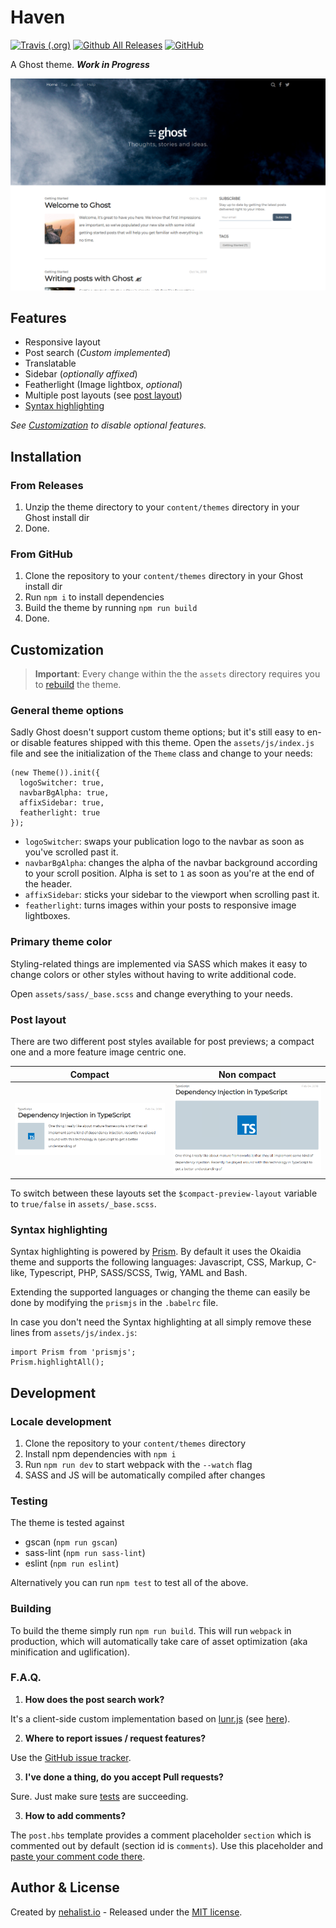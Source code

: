 # Haven

[![Travis (.org)](https://img.shields.io/travis/nehalist/Haven.svg)](https://travis-ci.org/nehalist/Haven)
[![Github All Releases](https://img.shields.io/github/downloads/nehalist/Haven/total.svg)](https://github.com/nehalist/Haven/releases)
[![GitHub](https://img.shields.io/github/license/nehalist/Haven.svg)](https://github.com/nehalist/Haven/blob/master/LICENSE)

A Ghost theme. ***Work in Progress***

![haven](screenshot.png)

## Features

- Responsive layout
- Post search (*Custom implemented*)
- Translatable
- Sidebar (*optionally affixed*)
- Featherlight (Image lightbox, *optional*)
- Multiple post layouts (see [post layout](#post-layout))
- [Syntax highlighting](#syntax-highlighting)

*See [Customization](#customization) to disable optional features.*

## Installation

### From Releases

1. Unzip the theme directory to your `content/themes` directory in your Ghost install dir
2. Done.

### From GitHub

1. Clone the repository to your `content/themes` directory in your Ghost install dir
2. Run `npm i` to install dependencies
3. Build the theme by running `npm run build`
4. Done.

## Customization

> **Important**: Every change within the the `assets` directory requires you to [rebuild](#building) the theme.

### General theme options

Sadly Ghost doesn't support custom theme options; but it's still easy to en- or 
disable features shipped with this theme. Open the `assets/js/index.js` file and 
see the initialization of the `Theme` class and change to your needs:

```
(new Theme()).init({
  logoSwitcher: true,
  navbarBgAlpha: true,
  affixSidebar: true,
  featherlight: true
});
```

- `logoSwitcher`: swaps your publication logo to the navbar as soon as you've scrolled past it.
- `navbarBgAlpha`: changes the alpha of the navbar background according to your scroll position. Alpha is set to `1` as 
soon as you're at the end of the header.
- `affixSidebar`: sticks your sidebar to the viewport when scrolling past it.
- `featherlight`: turns images within your posts to responsive image lightboxes.

### Primary theme color

Styling-related things are implemented via SASS which makes it easy to change colors 
or other styles without having to write additional code.

Open `assets/sass/_base.scss` and change everything to your needs.

### Post layout

There are two different post styles available for post previews; a compact one and a more feature image centric one.

| Compact | Non compact |
| --- | --- |
| ![compact_true](compact_true.png) | ![compact_false](compact_false.png) |

To switch between these layouts set the `$compact-preview-layout` variable to `true/false` in `assets/_base.scss`.

### Syntax highlighting

Syntax highlighting is powered by [Prism](//prismjs.com/). By default it uses the Okaidia theme and supports 
the following languages: Javascript, CSS, Markup, C-like, Typescript, PHP, SASS/SCSS, Twig, YAML and Bash.
 
Extending the supported languages or changing the theme can easily be done by modifying the `prismjs` in 
the `.babelrc` file.

In case you don't need the Syntax highlighting at all simply remove these lines from `assets/js/index.js`:

```
import Prism from 'prismjs';
Prism.highlightAll();
``` 

## Development

### Locale development

1. Clone the repository to your `content/themes` directory
2. Install npm dependencies with `npm i`
3. Run `npm run dev` to start webpack with the `--watch` flag
4. SASS and JS will be automatically compiled after changes

### Testing

The theme is tested against

- gscan (`npm run gscan`)
- sass-lint (`npm run sass-lint`)
- eslint (`npm run eslint`)

Alternatively you can run `npm test` to test all of the above.

### Building

To build the theme simply run `npm run build`. This will run `webpack` in production, which will 
automatically take care of asset optimization (aka minification and uglification).

### F.A.Q.

1. **How does the post search work?**

It's a client-side custom implementation based on [lunr.js](//lunrjs.com/) (see [here](assets/js/Search.js)).

2. **Where to report issues / request features?**

Use the [GitHub issue tracker](//github.com/nehalist/Haven/issues).

3. **I've done a thing, do you accept Pull requests?**

Sure. Just make sure [tests](#testing) are succeeding.

3. **How to add comments?**

The `post.hbs` template provides a comment placeholder `section` which is commented out
by default (section id is `comments`). Use this placeholder 
and [paste your comment code there](https://www.ghostforbeginners.com/how-to-enable-comments-on-a-ghost-blog/).

## Author & License

Created by [nehalist.io](//nehalist.io) - Released under the [MIT license](LICENSE).
